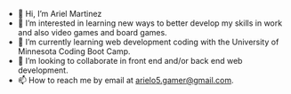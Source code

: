 - 👋 Hi, I’m Ariel Martinez
- 👀 I’m interested in learning new ways to better develop my skills in work and also video games and board games.
- 🌱 I’m currently learning web development coding with the University of Minnesota Coding Boot Camp.
- 💞️ I’m looking to collaborate in front end and/or back end web development.
- 📫 How to reach me by email at arielo5.gamer@gmail.com.
<!---
arielo5/arielo5 is a ✨ special ✨ repository because its `README.md` (this file) appears on your GitHub profile.
You can click the Preview link to take a look at your changes.
--->
